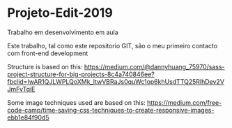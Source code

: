 # Projeto-Edit-2019
Trabalho em desenvolvimento em aula


Este trabalho, tal como este repositorio GIT, são o meu primeiro contacto com front-end development

Structure is based on this: https://medium.com/@dannyhuang_75970/sass-project-structure-for-big-projects-8c4a740846ee?fbclid=IwAR1QJLWPLQoXMk_ltwVBRaJs0quWc1op6khUsdTTQ25RlhDev2VJmFvTqiE

Some image techniques used are based on this: https://medium.com/free-code-camp/time-saving-css-techniques-to-create-responsive-images-ebb1e84f90d5

